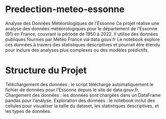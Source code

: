 # Predection-meteo-essonne
Analyse des Données Météorologiques de l'Essonne Ce projet réalise une analyse des données météorologiques pour le département de l'Essonne (91) en France, couvrant la période de 1950 à 2022. Il utilise des données publiques fournies par Météo France via data.gouv.fr
Le notebook explore ces données à travers des statistiques descriptives et pourrait être étendu pour inclure des analyses plus complexes ou des modèles prédictifs.

# Structure du Projet
Téléchargement des données : le script télécharge automatiquement le fichier de données pour l'Essonne depuis le site de data.gouv.fr.
Chargement des données : les données sont chargées dans un DataFrame pandas pour l'analyse.
Exploration des données : le notebook inclut des cellules pour visualiser la taille du dataset, les statistiques descriptives, et les types de données.
